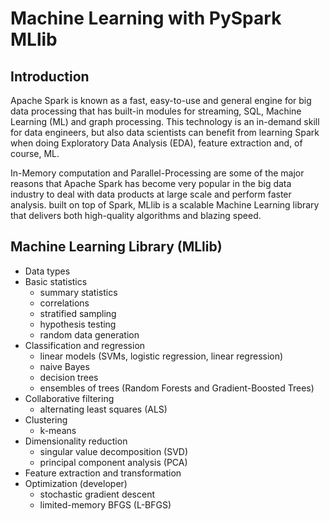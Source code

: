 # Machine Learning with PySpark MLlib

## Introduction
Apache Spark is known as a fast, easy-to-use and general engine for big data processing that has built-in modules for streaming, SQL, Machine Learning (ML) and graph processing. This technology is an in-demand skill for data engineers, but also data scientists can benefit from learning Spark when doing Exploratory Data Analysis (EDA), feature extraction and, of course, ML.


In-Memory computation and Parallel-Processing are some of the major reasons that Apache Spark has become very popular in the big data industry to deal with data products at large scale and perform faster analysis. built on top of Spark, MLlib is a scalable Machine Learning library that delivers both high-quality algorithms and blazing speed. 


## Machine Learning Library (MLlib)

- Data types
- Basic statistics
    - summary statistics
    - correlations
    - stratified sampling
    - hypothesis testing
    - random data generation
- Classification and regression
    - linear models (SVMs, logistic regression, linear regression)
    - naive Bayes
    - decision trees
    - ensembles of trees (Random Forests and Gradient-Boosted Trees)
- Collaborative filtering
    - alternating least squares (ALS)
- Clustering
    - k-means
- Dimensionality reduction
    - singular value decomposition (SVD)
    - principal component analysis (PCA)
- Feature extraction and transformation
- Optimization (developer)
    - stochastic gradient descent
    - limited-memory BFGS (L-BFGS)
